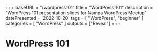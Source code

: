 +++ 
baseURL = "/wordpress101" 
title = "WordPress 101" 
description = "WordPress 101 presentation slides for Nampa WordPress Meetup" 
datePresented = '2022-10-20' 
tags = [ "WordPress", "beginner" ] 
categories = [ "WordPress" ] 
outputs = ["Reveal"] 
+++

# WordPress 101